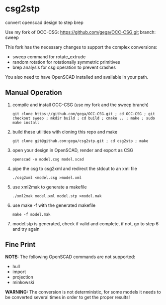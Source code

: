 # csg2stp
convert openscad design to step brep

Use my fork of OCC-CSG:
https://github.com/gega/OCC-CSG.git
branch: sweep

This fork has the necessary changes to support the complex conversions:

- sweep command for rotate_extrude
- random rotation for rotationally symmetric primitives
- brep analysis for csg operation to prevent crashes

You also need to have OpenSCAD installed and available in your path.

## Manual Operation

1. compile and install OCC-CSG (use my fork and the sweep branch)

    ```git clone https://github.com/gega/OCC-CSG.git ; cd OCC-CSG ; git checkout sweep ; mkdir build ; cd build ; cmake .. ; make ; sudo make install```

3. build these utilities with cloning this repo and make

    ```git clone git@github.com:gega/csg2stp.git ; cd csg2stp ; make```

4. open your design in OpenSCAD, render and export as CSG

    ```openscad -o model.csg model.scad```

5. pipe the csg to csg2xml and redirect the stdout to an xml file

    ```./csg2xml <model.csg >model.xml```

6. use xml2mak to generate a makefile

    ```./xml2mak model.xml model.stp >model.mak```

7. use make -f with the generated makefile

    ```make -f model.mak```

8. model.stp is generated, check if valid and complete, if not, go to step 6 and try again

## Fine Print

**NOTE:** The following OpenSCAD commands are not supported:
- hull
- import
- projection
- minkowski

**WARNING:** The conversion is not deterministic, for some models it needs to be converted several times in order to get the proper results!
